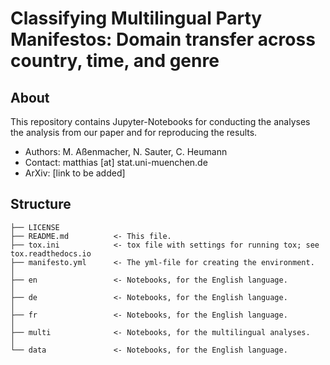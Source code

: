 # Classifying Multilingual Party Manifestos: Domain transfer across country, time, and genre

## About

This repository contains Jupyter-Notebooks for conducting the analyses the analysis from our paper and for reproducing the results. 

- Authors: M. Aßenmacher, N. Sauter, C. Heumann
- Contact: matthias [at] stat.uni-muenchen.de
- ArXiv: [link to be added]

## Structure

    ├── LICENSE
    ├── README.md          <- This file.
    ├── tox.ini            <- tox file with settings for running tox; see tox.readthedocs.io
    ├── manifesto.yml      <- The yml-file for creating the environment.
    │
    ├── en                 <- Notebooks, for the English language.
    │
    ├── de                 <- Notebooks, for the English language.
    │
    ├── fr                 <- Notebooks, for the English language.
    │
    ├── multi              <- Notebooks, for the multilingual analyses.
    │
    └── data               <- Notebooks, for the English language.
